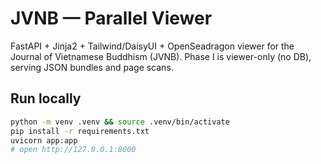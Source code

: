 # JVNB — Parallel Viewer

FastAPI + Jinja2 + Tailwind/DaisyUI + OpenSeadragon viewer for the Journal of Vietnamese Buddhism (JVNB).
Phase I is viewer-only (no DB), serving JSON bundles and page scans.

## Run locally

```bash
python -m venv .venv && source .venv/bin/activate
pip install -r requirements.txt
uvicorn app:app 
# open http://127.0.0.1:8000
